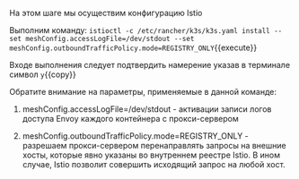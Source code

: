 На этом шаге мы осуществим конфигурацию Istio

Выполним команду: `istioctl -c /etc/rancher/k3s/k3s.yaml install --set meshConfig.accessLogFile=/dev/stdout --set meshConfig.outboundTrafficPolicy.mode=REGISTRY_ONLY`{{execute}}

Входе выполнения следует подтвердить намерение указав в терминале символ `y`{{copy}}

Обратите внимание на параметры, применяемые в данной команде:

1) meshConfig.accessLogFile=/dev/stdout - активации записи логов доступа Envoy каждого контейнера с прокси-сервером

2) meshConfig.outboundTrafficPolicy.mode=REGISTRY_ONLY - разрешаем прокси-сервером перенаправлять запросы на внешние хосты, которые явно указаны во внутреннем реестре Istio. В ином случае, Istio позволит совершить исходящий запрос на любой хост.
